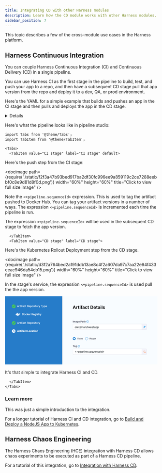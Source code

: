 ```yaml
---
title: Integrating CD with other Harness modules
description: Learn how the CD module works with other Harness modules.
sidebar_position: 7
---
```


This topic describes a few of the cross-module use cases in the Harness platform.

## Harness Continuous Integration

You can couple Harness Continuous Integration (CI) and Continuous Delivery (CD) in a single pipeline.

You can use Harness CI as the first stage in the pipeline to build, test, and push your app to a repo, and then have a subsequent CD stage pull that app version from the repo and deploy it to a dev, QA, or prod environment.

Here's the YAML for a simple example that builds and pushes an app in the CI stage and then pulls and deploys the app in the CD stage.

<details>

		<summary>YAML</summary>

```yaml
pipeline:
  name: tweety
  identifier: tweety
  projectIdentifier: CD_Docs
  orgIdentifier: default
  tags: {}
  properties:
    ci:
      codebase:
        connectorRef: tweetapp
        build: <+input>
  stages:
    - stage:
        name: Tweetapp
        identifier: Tweetapp
        type: CI
        spec:
          cloneCodebase: true
          infrastructure:
            type: KubernetesDirect
            spec:
              connectorRef: docimmut
              namespace: default
              automountServiceAccountToken: true
              nodeSelector: {}
              os: Linux
          execution:
            steps:
              - step:
                  type: BuildAndPushDockerRegistry
                  name: Build Tweet App
                  identifier: Build_Tweet_App
                  spec:
                    connectorRef: Docker_Hub_with_Pwd
                    repo: cretzman/tweetapp
                    tags:
                      - <+pipeline.sequenceId>
          service:
            serviceRef: ""
        variables: []
    - stage:
        name: deploy tweety
        identifier: deploy_tweety
        description: ""
        type: Deployment
        spec:
          deploymentType: Kubernetes
          service:
            serviceRef: Tweety
          environment:
            environmentRef: Tweety
            deployToAll: false
            infrastructureDefinitions:
              - identifier: Tweety
          execution:
            steps:
              - step:
                  name: Rollout Deployment
                  identifier: rolloutDeployment
                  type: K8sRollingDeploy
                  timeout: 10m
                  spec:
                    skipDryRun: false
                    pruningEnabled: false
            rollbackSteps:
              - step:
                  name: Rollback Rollout Deployment
                  identifier: rollbackRolloutDeployment
                  type: K8sRollingRollback
                  timeout: 10m
                  spec:
                    pruningEnabled: false
        tags: {}
        failureStrategies:
          - onFailure:
              errors:
                - AllErrors
              action:
                type: StageRollback
        when:
          pipelineStatus: Success
  allowStageExecutions: true
```
</details>

Here's what the pipeline looks like in pipeline studio:

```mdx-code-block
import Tabs from '@theme/Tabs';
import TabItem from '@theme/TabItem';
```
```mdx-code-block
<Tabs>
  <TabItem value="CI stage" label="CI stage" default>
```

Here's the push step from the CI stage:

<docimage path={require('./static/f2f3a47b93bed917ba2df30fc996ee9a859119c2ce7288eebbf0c8e9d81d8f0d.png')} width="60%" height="60%" title="Click to view full size image" />

Note the `<+pipeline.sequenceId>` expression. This is used to tag the artifact pushed to Docker Hub. You can tag your artifact versions in a number of ways. The expression `<+pipeline.sequenceId>` is incremented each time the pipeline is run.

The expression `<+pipeline.sequenceId>` will be used in the subsequent CD stage to fetch the app version.

```mdx-code-block
  </TabItem>
  <TabItem value="CD stage" label="CD stage">
```

Here's the Kubernetes Rollout Deployment step from the CD stage.

<docimage path={require('./static/d3f2a764bed2a191ddb13ae8c4f2a607da97c7aa22e94f433eeac946da54cb15.png')} width="60%" height="60%" title="Click to view full size image" />

In the stage's service, the expression `<+pipeline.sequenceId>` is used pull the the app version.

![picture 2](static/3c2e1bbbaf91a9d3da0487bbeb2919ae045b1718fe2c20bba220efcc4a86a439.png)

It's that simple to integrate Harness CI and CD.

```mdx-code-block
  </TabItem>
</Tabs>
```

### Learn more

This was just a simple introduction to the integration.

For a longer tutorial of Harness CI and CD integration, go to [Build and Deploy a NodeJS App to Kubernetes](/tutorials/cd-pipelines/unified-cicd).

## Harness Chaos Engineering

The Harness Chaos Engineering (HCE) integration with Harness CD allows chaos experiments to be executed as part of a Harness CD pipeline.

For a tutorial of this integration, go to [Integration with Harness CD](/tutorials/chaos-experiments/integration-with-harness-cd).
